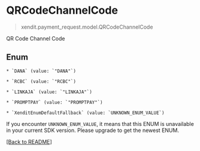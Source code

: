 # QRCodeChannelCode
> xendit.payment_request.model.QRCodeChannelCode

QR Code Channel Code


## Enum


    * `DANA` (value: `"DANA"`)

    * `RCBC` (value: `"RCBC"`)

    * `LINKAJA` (value: `"LINKAJA"`)

    * `PROMPTPAY` (value: `"PROMPTPAY"`)

    * `XenditEnumDefaultFallback` (value: `UNKNOWN_ENUM_VALUE`)

If you encounter `UNKNOWN_ENUM_VALUE`, it means that this ENUM is unavailable in your current SDK version. Please upgrade to get the newest ENUM.

[[Back to README]](../../README.md)


